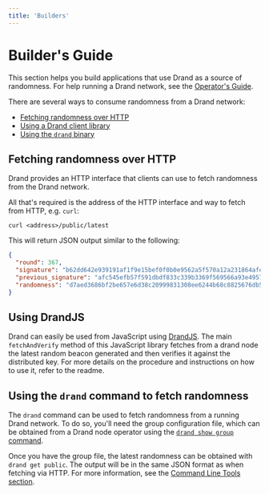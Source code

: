 ```yaml
---
title: 'Builders'
---
```


# Builder's Guide

This section helps you build applications that use Drand as a source of randomness. For help running a Drand network, see the [Operator's Guide](../operators/).

There are several ways to consume randomness from a Drand network:

- [Fetching randomness over HTTP](#fetching-randomness-over-http)
- [Using a Drand client library](#using-a-drand-client-library)
- [Using the `drand` binary](#using-the-drand-command-to-fetch-randomness)

## Fetching randomness over HTTP

Drand provides an HTTP interface that clients can use to fetch randomness from the Drand network.

All that's required is the address of the HTTP interface and way to fetch from HTTP, e.g. `curl`:

```
curl <address>/public/latest
```

This will return JSON output similar to the following:

```json
{
  "round": 367,
  "signature": "b62dd642e939191af1f9e15bef0f0b0e9562a5f570a12a231864afe468377e2a6424a92ccfc34ef1471cbd58c37c6b020cf75ce9446d2aa1252a090250b2b1441f8a2a0d22208dcc09332eaa0143c4a508be13de63978dbed273e3b9813130d5",
  "previous_signature": "afc545efb57f591dbdf833c339b3369f569566a93e49578db46b6586299422483b7a2d595814046e2847494b401650a0050981e716e531b6f4b620909c2bf1476fd82cf788a110becbc77e55746a7cccd47fb171e8ae2eea2a22fcc6a512486d",
  "randomness": "d7aed3686bf2be657e6d38c20999831308ee6244b68c8825676db580e7e3bec6"
}
```

## Using DrandJS

Drand can easily be used from JavaScript using [DrandJS](https://github.com/drand/drandjs). The main `fetchAndVerify` method of this JavaScript
library fetches from a drand node the latest random beacon generated and then verifies it against the distributed key. For more details on the
procedure and instructions on how to use it, refer to the readme.

## Using the `drand` command to fetch randomness

The `drand` command can be used to fetch randomness from a running Drand network. To do so, you'll need the group configuration file,
which can be obtained from a Drand node operator using the [`drand show group` command](../operators/drand-cli/#drand-show).

Once you have the group file, the latest randomness can be obtained with `drand get public`. The output will be in the same JSON format
as when fetching via HTTP. For more information, see the [Command Line Tools section](/operators/drand-cli/#drand-get).
